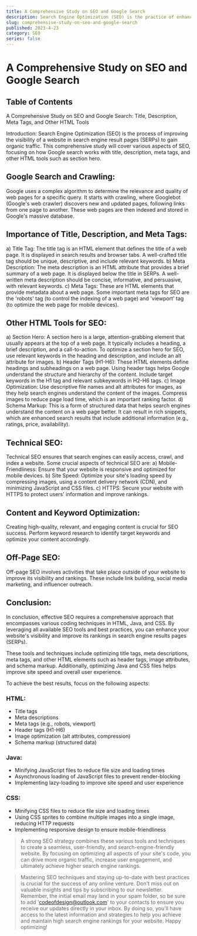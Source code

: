 ```yaml
---
title: A Comprehensive Study on SEO and Google Search
description: Search Engine Optimization (SEO) is the practice of enhancing a website's visibility and ranking in search engine results pages (SERPs) by optimizing its code and content. This includes improving elements such as title tags, meta descriptions, meta tags, header tags, and schema markup in HTML, along with optimizing JavaScript and CSS files for better site performance. A comprehensive SEO strategy ensures a user-friendly and search-engine-friendly website, leading to increased organic traffic and higher search engine rankings.
slug: comprehensive-study-on-seo-and-google-search
published: 2023-4-23
category: SEO
series: false
---
```


# A Comprehensive Study on SEO and Google Search

## Table of Contents

A Comprehensive Study on SEO and Google Search: Title, Description, Meta Tags, and Other HTML Tools

Introduction:
Search Engine Optimization (SEO) is the process of improving the visibility of a website in search engine result pages (SERPs) to gain organic traffic. This comprehensive study will cover various aspects of SEO, focusing on how Google search works with title, description, meta tags, and other HTML tools such as section hero.

## Google Search and Crawling:

Google uses a complex algorithm to determine the relevance and quality of web pages for a specific query. It starts with crawling, where Googlebot (Google's web crawler) discovers new and updated pages, following links from one page to another. These web pages are then indexed and stored in Google's massive database.

## Importance of Title, Description, and Meta Tags:

a) Title Tag: The title tag is an HTML element that defines the title of a web page. It is displayed in search results and browser tabs. A well-crafted title tag should be unique, descriptive, and include relevant keywords.
b) Meta Description: The meta description is an HTML attribute that provides a brief summary of a web page. It is displayed below the title in SERPs. A well-written meta description should be concise, informative, and persuasive, with relevant keywords.
c) Meta Tags: These are HTML elements that provide metadata about a web page. Some important meta tags for SEO are the 'robots' tag (to control the indexing of a web page) and 'viewport' tag (to optimize the web page for mobile devices).

## Other HTML Tools for SEO:

a) Section Hero: A section hero is a large, attention-grabbing element that usually appears at the top of a web page. It typically includes a heading, a brief description, and a call-to-action. To optimize a section hero for SEO, use relevant keywords in the heading and description, and include an alt attribute for images.
b) Header Tags (H1-H6): These HTML elements define headings and subheadings on a web page. Using header tags helps Google understand the structure and hierarchy of the content. Include target keywords in the H1 tag and relevant subkeywords in H2-H6 tags.
c) Image Optimization: Use descriptive file names and alt attributes for images, as they help search engines understand the content of the images. Compress images to reduce page load time, which is an important ranking factor.
d) Schema Markup: This is a form of structured data that helps search engines understand the content on a web page better. It can result in rich snippets, which are enhanced search results that include additional information (e.g., ratings, price, availability).

## Technical SEO:

Technical SEO ensures that search engines can easily access, crawl, and index a website. Some crucial aspects of technical SEO are:
a) Mobile-Friendliness: Ensure that your website is responsive and optimized for mobile devices.
b) Site Speed: Optimize your site's loading speed by compressing images, using a content delivery network (CDN), and minimizing JavaScript and CSS files.
c) HTTPS: Secure your website with HTTPS to protect users' information and improve rankings.

## Content and Keyword Optimization:

Creating high-quality, relevant, and engaging content is crucial for SEO success. Perform keyword research to identify target keywords and optimize your content accordingly.

## Off-Page SEO:

Off-page SEO involves activities that take place outside of your website to improve its visibility and rankings. These include link building, social media marketing, and influencer outreach.

## Conclusion:

In conclusion, effective SEO requires a comprehensive approach that encompasses various coding techniques in HTML, Java, and CSS. By leveraging all available SEO tools and best practices, you can enhance your website's visibility and improve its rankings in search engine results pages (SERPs).

These tools and techniques include optimizing title tags, meta descriptions, meta tags, and other HTML elements such as header tags, image attributes, and schema markup. Additionally, optimizing Java and CSS files helps improve site speed and overall user experience.

To achieve the best results, focus on the following aspects:

### HTML:

- Title tags
- Meta descriptions
- Meta tags (e.g., robots, viewport)
- Header tags (H1-H6)
- Image optimization (alt attributes, compression)
- Schema markup (structured data)

### Java:

- Minifying JavaScript files to reduce file size and loading times
- Asynchronous loading of JavaScript files to prevent render-blocking
- Implementing lazy-loading to improve site speed and user experience

### CSS:

- Minifying CSS files to reduce file size and loading times
- Using CSS sprites to combine multiple images into a single image, reducing HTTP requests
- Implementing responsive design to ensure mobile-friendliness

> A strong SEO strategy combines these various tools and techniques to create a seamless, user-friendly, and search-engine-friendly website. By focusing on optimizing all aspects of your site's code, you can drive more organic traffic, increase user engagement, and ultimately achieve higher search engine rankings.

> Mastering SEO techniques and staying up-to-date with best practices is crucial for the success of any online venture. Don't miss out on valuable insights and tips by subscribing to our newsletter. Remember, the initial email may land in your spam folder, so be sure to add 'codeofdesign@outlook.com' to your contacts to ensure you receive our updates directly in your inbox. By doing so, you'll have access to the latest information and strategies to help you achieve and maintain high search engine rankings for your website. Happy optimizing!
